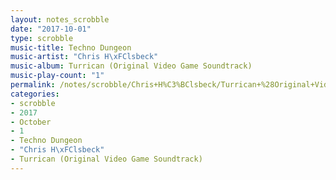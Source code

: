 ```yaml
---
layout: notes_scrobble
date: "2017-10-01"
type: scrobble
music-title: Techno Dungeon
music-artist: "Chris H\xFClsbeck"
music-album: Turrican (Original Video Game Soundtrack)
music-play-count: "1"
permalink: /notes/scrobble/Chris+H%C3%BClsbeck/Turrican+%28Original+Video+Game+Soundtrack%29/ac8ca5eff923ec94440cdaf32b436d4767e10634.html
categories:
- scrobble
- 2017
- October
- 1
- Techno Dungeon
- "Chris H\xFClsbeck"
- Turrican (Original Video Game Soundtrack)
---
```

